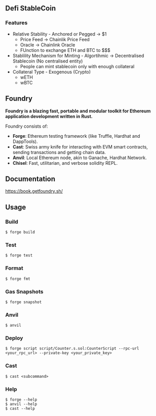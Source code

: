 ## Defi StableCoin
### Features
- Relative Stability - Anchored or Pegged -> $1
  - Price Feed -> Chainlik Price Feed
  - Oracle -> Chainlink Oracle
  - FUnction to exchange ETH and BTC to $$$
- Stablility Mechanism for Minting - Algortihmic -> Decentralised Stablecoin (No centralised entity)
  - People can mint stablecoin only with enough collateral
- Collateral Type - Exogenous (Crypto)
  - wETH
  - wBTC

## Foundry

**Foundry is a blazing fast, portable and modular toolkit for Ethereum application development written in Rust.**

Foundry consists of:

-   **Forge**: Ethereum testing framework (like Truffle, Hardhat and DappTools).
-   **Cast**: Swiss army knife for interacting with EVM smart contracts, sending transactions and getting chain data.
-   **Anvil**: Local Ethereum node, akin to Ganache, Hardhat Network.
-   **Chisel**: Fast, utilitarian, and verbose solidity REPL.

## Documentation

https://book.getfoundry.sh/

## Usage

### Build

```shell
$ forge build
```

### Test

```shell
$ forge test
```

### Format

```shell
$ forge fmt
```

### Gas Snapshots

```shell
$ forge snapshot
```

### Anvil

```shell
$ anvil
```

### Deploy

```shell
$ forge script script/Counter.s.sol:CounterScript --rpc-url <your_rpc_url> --private-key <your_private_key>
```

### Cast

```shell
$ cast <subcommand>
```

### Help

```shell
$ forge --help
$ anvil --help
$ cast --help
```
